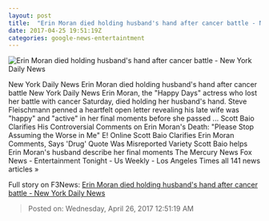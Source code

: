 ```yaml
---
layout: post
title:  "Erin Moran died holding husband's hand after cancer battle - New York Daily News"
date: 2017-04-25 19:51:19Z
categories: google-news-entertaintment
---
```


![Erin Moran died holding husband's hand after cancer battle - New York Daily News](http://assets.nydailynews.com/polopoly_fs/1.3099673.1493147313!/img/httpImage/image.jpg_gen/derivatives/landscape_1200/51905286.jpg)

New York Daily News Erin Moran died holding husband's hand after cancer battle New York Daily News Erin Moran, the "Happy Days" actress who lost her battle with cancer Saturday, died holding her husband's hand. Steve Fleischmann penned a heartfelt open letter revealing his late wife was "happy" and "active" in her final moments before she passed ... Scott Baio Clarifies His Controversial Comments on Erin Moran's Death: "Please Stop Assuming the Worse in Me" E! Online Scott Baio Clarifies Erin Moran Comments, Says 'Drug' Quote Was Misreported Variety Scott Baio helps Erin Moran's husband describe her final moments The Mercury News Fox News - Entertainment Tonight - Us Weekly - Los Angeles Times all 141 news articles »


Full story on F3News: [Erin Moran died holding husband's hand after cancer battle - New York Daily News](http://www.f3nws.com/n/vKuzjF)

> Posted on: Wednesday, April 26, 2017 12:51:19 AM
